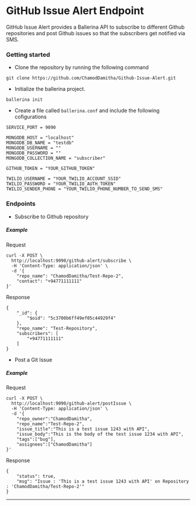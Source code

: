 # GitHub Issue Alert Endpoint
GitHub Issue Alert provides a Ballerina API to subscribe to different Github repositories and post Github issues so that the subscribers get notified via SMS. 

### Getting started

* Clone the repository by running the following command
```shell
git clone https://github.com/ChamodDamitha/Github-Issue-Alert.git
```

* Initialize the ballerina project.
```shell
ballerina init
```
* Create a file called `ballerina.conf` and include the following cofigurations
```shell
SERVICE_PORT = 9090

MONGODB_HOST = "localhost"
MONGODB_DB_NAME = "testdb"
MONGODB_USERNAME = ""
MONGODB_PASSWORD = ""
MONGODB_COLLECTION_NAME = "subscriber"

GITHUB_TOKEN = "YOUR_GITHUB_TOKEN"

TWILIO_USERNAME = "YOUR_TWILIO_ACCOUNT_SSID"
TWILIO_PASSWORD = "YOUR_TWILIO_AUTH_TOKEN"
TWILIO_SENDER_PHONE = "YOUR_TWILIO_PHONE_NUMBER_TO_SEND_SMS"
```
 
### Endpoints

* Subscribe to Github repository
##### Example
Request

```shell
curl -X POST \
  http://localhost:9090/github-alert/subscribe \
  -H 'Content-Type: application/json' \
  -d '{
    "repo_name": "ChamodDamitha/Test-Repo-2",
    "contact": "+94771111111"
}'
```
Response

```shell
{
    "_id": {
        "$oid": "5c3700b6ff49ef05c44929f4"
    },
    "repo_name": "Test-Repository",
    "subscribers": [
        "+94771111111"
    ]
}
```
* Post a Git Issue
##### Example
Request

```shell
curl -X POST \
  http://localhost:9090/github-alert/postIssue \
  -H 'Content-Type: application/json' \
  -d '{
	"repo_owner":"ChamodDamitha",
	"repo_name":"Test-Repo-2",
	"issue_title":"This is a test issue 1243 with API",
	"issue_body":"This is the body of the test issue 1234 with API",
	"tags":["bug"],
	"assignees":["ChamodDamitha"]
}'
```
Response

```shell
{
    "status": true,
    "msg": "Issue : 'This is a test issue 1243 with API' on Repository : 'ChamodDamitha/Test-Repo-2'"
}
```

***